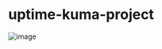 # uptime-kuma-project
![image](https://github.com/user-attachments/assets/226fca0c-5f5f-4d6a-a365-7df4f19ae83f)
